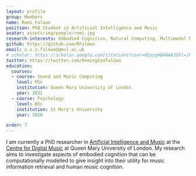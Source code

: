 ```yaml
---
layout: profile
group: Members
name: Remi Falowo
position: PhD Student in Artificial Intelligence and Music
avatar: assets/img/people/remi.jpg
research-interests: Embodied Cognition, Natural Computing, Multimodal Deep Learning
github: https://github.com/RFalowo
email: o.s.o.falowo@qmul.ac.uk
# scholar: https://scholar.google.com/citations?user=6EyygmQAAAAJ&hl=zh-CN
twitter: https://twitter.com/Remingtonfalowo
education:
  courses:
  - course: Sound and Music Computing
    level: MSc
    institution: Queen Mary University of London
    year: 2021
  - course: Psychology
    level: BSc
    institution: St Mary's University
    year: 2018

order: 7
---
```


I am currently a PhD researcher in [Artificial Intelligence and Music](https://www.aim.qmul.ac.uk/) at the [Centre for Digital Music](https://c4dm.eecs.qmul.ac.uk/) at Queen Mary University of London. My research aims to investigate aspects of embodied cognition that can be computationally modelled to give insight into their utility for music information retrieval and human music cognition.
